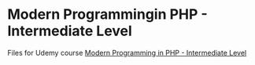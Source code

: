 # Modern Programmingin PHP - Intermediate Level

Files for Udemy course [Modern Programming in PHP - Intermediate Level](https://www.udemy.com/modern-programming-in-php-intermediate-level)